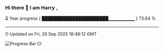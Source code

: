 ### Hi there 👋 I am Harry , 

⏳ Year progress { ██████████████████████▁▁▁▁▁▁▁▁ } 73.64 %

---

⏰ Updated on Fri, 26 Sep 2025 18:48:12 GMT

![Progress Bar CI](https://github.com/duykhang68/duykhang68/workflows/Progress%20Bar%20CI/badge.svg)

